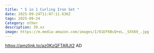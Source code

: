 ```yaml
---
title: " 5 in 1 Curling Iron Set "
date: 2025-09-24T11:07:11.636Z
tags: 2025-09-24
Category: other
description: 39.xx
image: https://m.media-amazon.com/images/I/81DfKBcQ+eL._SX569_.jpg
---
```

https://amzlink.to/az0KzQFTARJt2
AD